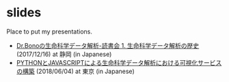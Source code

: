 # slides

Place to put my presentations.

* [Dr.Bonoの生命科学データ解析-読書会 1. 生命科学データ解析の歴史](https://gitpitch.com/bonohu/slides?p=171216drbonobon) (2017/12/16) at 静岡 (in Japanese)
* [PYTHONとJAVASCRIPTによる生命科学データ解析における可視化サービスの構築](https://gitpitch.com/bonohu/slides?p=180604stapy) (2018/06/04) at 東京 (in Japanese)
